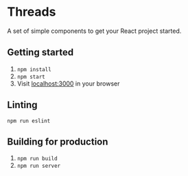 # Threads
A set of simple components to get your React project started.

## Getting started
1. `npm install`
2. `npm start`
3. Visit [localhost:3000](http://localhost:3000) in your browser

## Linting
`npm run eslint`

## Building for production
1. `npm run build`
2. `npm run server`
